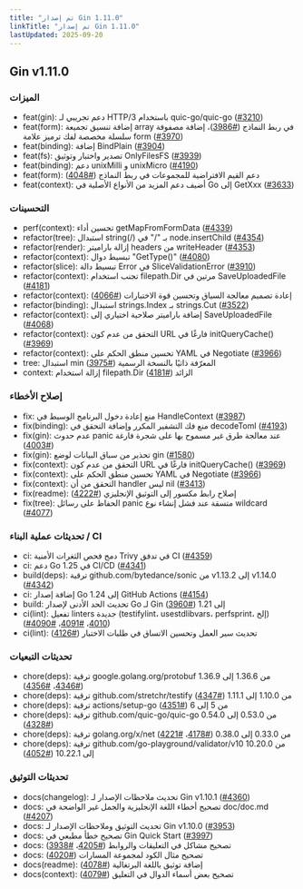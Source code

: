 ```yaml
---
title: "تم إصدار Gin 1.11.0"
linkTitle: "تم إصدار Gin 1.11.0"
lastUpdated: 2025-09-20
---
```


## Gin v1.11.0

### الميزات

* feat(gin): دعم تجريبي لـ HTTP/3 باستخدام quic-go/quic-go ([#3210](https://github.com/gin-gonic/gin/pull/3210))
* feat(form): إضافة تنسيق تجميعة array في ربط النماذج ([#3986](https://github.com/gin-gonic/gin/pull/3986))، إضافة مصفوفة سلسلة مخصصة لفك ترميز علامة form ([#3970](https://github.com/gin-gonic/gin/pull/3970))
* feat(binding): إضافة BindPlain ([#3904](https://github.com/gin-gonic/gin/pull/3904))
* feat(fs): تصدير واختبار وتوثيق OnlyFilesFS ([#3939](https://github.com/gin-gonic/gin/pull/3939))
* feat(binding): دعم unixMilli و unixMicro ([#4190](https://github.com/gin-gonic/gin/pull/4190))
* feat(form): دعم القيم الافتراضية للمجموعات في ربط النماذج ([#4048](https://github.com/gin-gonic/gin/pull/4048))
* feat(context): أضيف دعم المزيد من الأنواع الأصلية في Go إلى GetXxx ([#3633](https://github.com/gin-gonic/gin/pull/3633))

### التحسينات

* perf(context): تحسين أداء getMapFromFormData ([#4339](https://github.com/gin-gonic/gin/pull/4339))
* refactor(tree): استبدال string(/) بـ "/" في node.insertChild ([#4354](https://github.com/gin-gonic/gin/pull/4354))
* refactor(render): إزالة باراميتر headers من writeHeader ([#4353](https://github.com/gin-gonic/gin/pull/4353))
* refactor(context): تبسيط دوال "GetType()" ([#4080](https://github.com/gin-gonic/gin/pull/4080))
* refactor(slice): تبسيط دالة Error في SliceValidationError ([#3910](https://github.com/gin-gonic/gin/pull/3910))
* refactor(context): تجنب استخدام filepath.Dir مرتين في SaveUploadedFile ([#4181](https://github.com/gin-gonic/gin/pull/4181))
* refactor(context): إعادة تصميم معالجة السياق وتحسين قوة الاختبارات ([#4066](https://github.com/gin-gonic/gin/pull/4066))
* refactor(binding): استبدال strings.Index بـ strings.Cut ([#3522](https://github.com/gin-gonic/gin/pull/3522))
* refactor(context): إضافة باراميتر صلاحية اختياري إلى SaveUploadedFile ([#4068](https://github.com/gin-gonic/gin/pull/4068))
* refactor(context): التحقق من عدم كون URL فارغًا في initQueryCache() ([#3969](https://github.com/gin-gonic/gin/pull/3969))
* refactor(context): تحسين منطق الحكم على YAML في Negotiate ([#3966](https://github.com/gin-gonic/gin/pull/3966))
* tree: استبدال min المعرّفة ذاتيًا بالنسخة الرسمية ([#3975](https://github.com/gin-gonic/gin/pull/3975))
* context: إزالة استخدام filepath.Dir الزائد ([#4181](https://github.com/gin-gonic/gin/pull/4181))

### إصلاح الأخطاء

* fix: منع إعادة دخول البرنامج الوسيط في HandleContext ([#3987](https://github.com/gin-gonic/gin/pull/3987))
* fix(binding): منع فك التشفير المكرر وإضافة التحقق في decodeToml ([#4193](https://github.com/gin-gonic/gin/pull/4193))
* fix(gin): عدم حدوث panic عند معالجة طرق غير مسموح بها على شجرة فارغة ([#4003](https://github.com/gin-gonic/gin/pull/4003))
* fix(gin): تحذير من سباق البيانات لوضع gin ([#1580](https://github.com/gin-gonic/gin/pull/1580))
* fix(context): التحقق من عدم كون URL فارغًا في initQueryCache() ([#3969](https://github.com/gin-gonic/gin/pull/3969))
* fix(context): تحسين منطق الحكم على YAML في Negotiate ([#3966](https://github.com/gin-gonic/gin/pull/3966))
* fix(context): التحقق من أن handler ليس nil ([#3413](https://github.com/gin-gonic/gin/pull/3413))
* fix(readme): إصلاح رابط مكسور إلى التوثيق الإنجليزي ([#4222](https://github.com/gin-gonic/gin/pull/4222))
* fix(tree): الحفاظ على رسائل panic متسقة عند فشل إنشاء نوع wildcard ([#4077](https://github.com/gin-gonic/gin/pull/4077))

### تحديثات عملية البناء / CI

* ci: دمج فحص الثغرات الأمنية Trivy في تدفق CI ([#4359](https://github.com/gin-gonic/gin/pull/4359))
* ci: دعم Go 1.25 في CI/CD ([#4341](https://github.com/gin-gonic/gin/pull/4341))
* build(deps): ترقية github.com/bytedance/sonic من v1.13.2 إلى v1.14.0 ([#4342](https://github.com/gin-gonic/gin/pull/4342))
* ci: إضافة إصدار Go 1.24 إلى GitHub Actions ([#4154](https://github.com/gin-gonic/gin/pull/4154))
* build: تحديث الحد الأدنى لإصدار Go لـ Gin إلى 1.21 ([#3960](https://github.com/gin-gonic/gin/pull/3960))
* ci(lint): تفعيل linters جديدة (testifylint، usestdlibvars، perfsprint، إلخ) ([#4010](https://github.com/gin-gonic/gin/pull/4010)، [#4091](https://github.com/gin-gonic/gin/pull/4091)، [#4090](https://github.com/gin-gonic/gin/pull/4090))
* ci(lint): تحديث سير العمل وتحسين الاتساق في طلبات الاختبار ([#4126](https://github.com/gin-gonic/gin/pull/4126))

### تحديثات التبعيات

* chore(deps): ترقية google.golang.org/protobuf من 1.36.6 إلى 1.36.9 ([#4346](https://github.com/gin-gonic/gin/pull/4346)، [#4356](https://github.com/gin-gonic/gin/pull/4356))
* chore(deps): ترقية github.com/stretchr/testify من 1.10.0 إلى 1.11.1 ([#4347](https://github.com/gin-gonic/gin/pull/4347))
* chore(deps): ترقية actions/setup-go من 5 إلى 6 ([#4351](https://github.com/gin-gonic/gin/pull/4351))
* chore(deps): ترقية github.com/quic-go/quic-go من 0.53.0 إلى 0.54.0 ([#4328](https://github.com/gin-gonic/gin/pull/4328))
* chore(deps): ترقية golang.org/x/net من 0.33.0 إلى 0.38.0 ([#4178](https://github.com/gin-gonic/gin/pull/4178)، [#4221](https://github.com/gin-gonic/gin/pull/4221))
* chore(deps): ترقية github.com/go-playground/validator/v10 من 10.20.0 إلى 10.22.1 ([#4052](https://github.com/gin-gonic/gin/pull/4052))

### تحديثات التوثيق

* docs(changelog): تحديث ملاحظات الإصدار لـ Gin v1.10.1 ([#4360](https://github.com/gin-gonic/gin/pull/4360))
* docs: تصحيح أخطاء اللغة الإنجليزية والجمل غير الواضحة في doc/doc.md ([#4207](https://github.com/gin-gonic/gin/pull/4207))
* docs: تحديث التوثيق وملاحظات الإصدار لـ Gin v1.10.0 ([#3953](https://github.com/gin-gonic/gin/pull/3953))
* docs: تصحيح خطأ مطبعي في Gin Quick Start ([#3997](https://github.com/gin-gonic/gin/pull/3997))
* docs: تصحيح مشاكل في التعليقات والروابط ([#4205](https://github.com/gin-gonic/gin/pull/4205)، [#3938](https://github.com/gin-gonic/gin/pull/3938))
* docs: تصحيح مثال الكود لمجموعة المسارات ([#4020](https://github.com/gin-gonic/gin/pull/4020))
* docs(readme): إضافة توثيق باللغة البرتغالية ([#4078](https://github.com/gin-gonic/gin/pull/4078))
* docs(context): تصحيح بعض أسماء الدوال في التعليق ([#4079](https://github.com/gin-gonic/gin/pull/4079))
